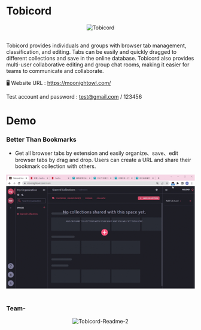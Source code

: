 # Tobicord

<div align="center">
  <img src="https://user-images.githubusercontent.com/108926305/222359934-7bfeb8ad-57d1-4606-8841-f5847ffe679f.png" alt="Tobicord" style="width: 250px">
</div>  <br>

Tobicord provides individuals and groups with browser tab management, classification, and editing. Tabs can be easily and quickly dragged to different collections and save in the online database. Tobicord also provides multi-user collaborative editing and group chat rooms, making it easier for teams to communicate and collaborate.

🖥️ Website URL : https://moonightowl.com/

Test account and password : test@gmail.com / 123456

# Demo

### Better Than Bookmarks

-   Get all browser tabs by extension and easily organize、save、edit browser tabs by drag and drop. Users can create a URL and share their bookmark collection with others.

<div align="center">
  <img src="Tobicord-Readme-1.gif" alt="Tobicord-Readme-1" style="width: 800px">
</div>  <br>

### Team-

<div align="center">
  <img src="Tobicord-Readme-2.gif" alt="Tobicord-Readme-2" style="width: 800px">
</div>  <br>
